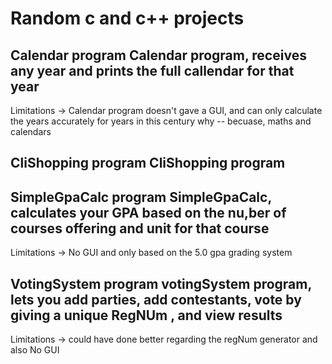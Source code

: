 # Random c and c++ projects

## Calendar program Calendar program, receives any year and prints the full callendar for that year 
Limitations -> Calendar program doesn't gave a GUI, and can only calculate the years accurately for years in this century why -- becuase, maths and calendars

## CliShopping program CliShopping program

## SimpleGpaCalc program SimpleGpaCalc, calculates your GPA based on the nu,ber of courses offering and unit for that course 
Limitations -> No GUI and only based on the 5.0 gpa grading system

## VotingSystem program votingSystem program, lets you add parties, add contestants, vote by giving a unique RegNUm , and view results 
Limitations -> could have done better regarding the regNum generator and also No GUI
